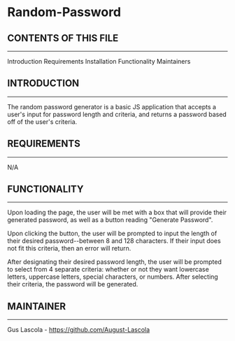 # Random-Password

## CONTENTS OF THIS FILE
-------------
Introduction
Requirements
Installation
Functionality
Maintainers

## INTRODUCTION
---------------
The random password generator is a basic JS application that accepts a user's input for password length and criteria, and returns a password based off of the user's criteria. 

## REQUIREMENTS
--------------
N/A


## FUNCTIONALITY
----------------
Upon loading the page, the user will be met with a box that will provide their generated password, as well as a button reading "Generate Password".

Upon clicking the button, the user will be prompted to input the length of their desired password--between 8 and 128 characters. If their input does not fit 
this criteria, then an error will return. 

After designating their desired password length, the user will be prompted to select from 4 separate criteria: whether or not they want lowercase letters,
uppercase letters, special characters, or numbers. After selecting their criteria, the password will be generated. 

## MAINTAINER
-------------
Gus Lascola - https://github.com/August-Lascola
